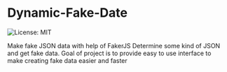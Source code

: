 # Dynamic-Fake-Date
![License: MIT](https://img.shields.io/badge/License-MIT-blue.svg)

Make fake JSON data with help of FakerJS
Determine some kind of JSON and get fake data. Goal of project is to provide easy to use interface to make creating fake data easier and faster
